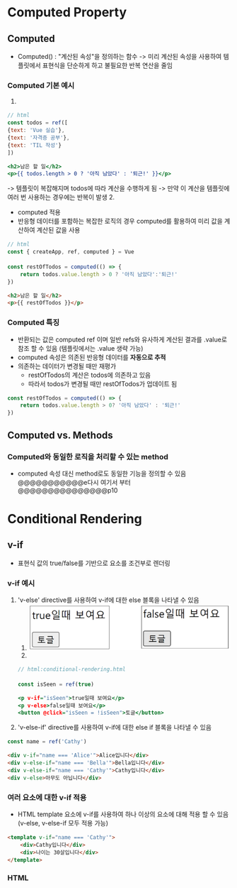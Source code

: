 # Computed Property

## Computed
* Computed() : "계산된 속성"을 정의하는 함수
-> 미리 계산된 속성을 사용하여 템플릿에서 표현식을 단순하게 하고 불필요한 반복 연산을 줄임
### Computed 기본 예시
1. 
```javascript
// html
const todos = ref([
{text: 'Vue 실습'},
{text: '자격증 공부'},
{text: 'TIL 작성'}
])
```
```html:computed.html
<h2>남은 할 일</h2>
<p>{{ todos.length > 0 ? '아직 남았다' : '퇴근!' }}</p>
```
-> 템플릿이 복잡해지며 todos에 따라 계산을 수행하게 됨
-> 만약 이 계산을 템플릿에 여러 번 사용하는 경우에는 반복이 발생
2. 
* computed 적용
*  반응형 데이터를 포함하는 복잡한 로직의 경우 computed를 활용하여 미리 값을 계산하여 계산된 값을 사용
```javascript
// html
const { createApp, ref, computed } = Vue

const restOfTodos = computed(() => {
    return todos.value.length > 0 ? '아직 남았다':'퇴근!'
})
```
```html
<h2>남은 할 일</h2>
<p>{{ restOfTodos }}</p>

```
### Computed 특징
* 반환되는 값은 computed ref 이며 일반 refs와 유사하게 계산된 결과를 .value로 참조 할 수 있음 (템플릿에서는 .value 생략 가능)
* computed 속성은 의존된 반응형 데이터를 **자동으로 추적**
* 의존하는 데이터가 변경될 때만 재평가
    - restOfTodos의 계산은 todos에 의존하고 있음
    - 따라서 todos가 변경될 때만 restOfTodos가 업데이트 됨
```javascript
const restOfTodos = computed(() => {
    return todos.value.length > 0? '아직 남았다' : '퇴근!'
})
```

## Computed vs. Methods
### Computed와 동일한 로직을 처리할 수 있는 method
* computed 속성 대신 method로도 동일한 기능을 정의할 수 있음
@@@@@@@@@@@e다시 여기서 부터@@@@@@@@@@@@@@@p10
# Conditional Rendering
## v-if
* 표현식 값의 true/false를 기반으로 요소를 조건부로 렌더링
### v-if 예시
1. 'v-else' directive를 사용하여 v-if에 대한 else 블록을 나타낼 수 있음
    1. ![toggle](image-1.png)
    2. 
    ```javascript
    // html:conditional-rendering.html

    const isSeen = ref(true)
    ```
    ```html:conditional-rendering.html
    <p v-if="isSeen">true일때 보여요</p>
    <p v-else>false일때 보여요</p>
    <button @click="isSeen = !isSeen">토글</button>
    ```
2. 'v-else-if' directive를 사용하여 v-if에 대한 else if 블록을 나타낼 수 있음
```js
const name = ref('Cathy')
```
```html
<div v-if="name === 'Alice'">Alice입니다</div>
<div v-else-if="name === 'Bella'">Bella입니다</div>
<div v-else-if="name === 'Cathy'">Cathy입니다</div>
<div v-else>아무도 아닙니다</div>
```

### 여러 요소에 대한 v-if 적용
* HTML template 요소에 v-if를 사용하여 하나 이상의 요소에 대해 적용 할 수 있음 (v-else, v-else-if 모두 적용 가능)
```html
<template v-if="name === 'Cathy'">
    <div>Cathy입니다</div>
    <div>나이는 30살입니다</div>
</template>
```

### HTML <template> element
* 페이지가 로드 될 때 렌더링 되지 않지만 JavaScript를 사용하여 나중에 문서에서 사용할 수 있또록 하는 HTML을 보유하기 위한 메커니즘
-> "보이지 않는 wrapper 역할"
@@@@@@@@@@@@@@@@p24



## v-if vs. v-show

# List Rendering

## v-for
* 소스 데이터를 기반으로 요소 또는 템플릿 블록을 여러 번 렌더링 (Array, Object, Number, String, Iterable)

### v-for 구조
* v-for는 alias in expression 형식의 특수 구문을 사용
```html
<div v-for="item in items">
    {{ item.text }}
</div>
```
* 인덱스(객체에서는 key)에 대한 별칭을 지정할 수 있음
```html
<div v-for="(item, index) in arr"></div>

<div v-for="value in object"></div>
<div v-for="(value, key) in object"></div>
<div v-for="(value, key, index) in object"></div>
```

### v-for 예시
1. 배열 반복
```js
// html:list-rendering.html

const myArr = ref([
    { name: 'Alice', age: 20 },
    { name: 'Bella', age: 21 }
])
```
```html
<div v-for="(item, index) in myArr">
    {{ index }} / {{ item }}
</div>
```
2. 객체 반복
```js
const myObj = ref({
    name: 'Cathy',
    age: 30
})
```
```html
<div v-for="(value, key, index) in myObj">
    {{ index }} / {{ key }} / {{ value }}
</div>
```

### 여러 요소에 대한 v-for 적용
* HTML template 요소에 v-for를 사용하여 하나 이상의 요소에 대해 반복 렌더링 할 수 있음
```html
<ul>
    <template v-for="item in myArr">
        <li>{{ item.name }}</li>
        <li>{{ item.age }}</li>
        <hr>
    </template>
</ul>
```

### 중첩된 v-for
* 각 v-for 범위는 상위 범위에 접근 할 수 있음
```js
const myInfo = ref([
    { name: 'Alice', age: 20, friends: ['Bella', 'Cathy', 'Dan'] },
    { name: 'Bella', age: 21, friends: ['Alice', 'Cathy'] }
])
```
```html
<ul v-for="item in myInfo">
    <li v-for="friend in item.friends">
        {{ item.name }} - {{ friend }}
    </li>
</ul>
```

## v-for with key
* 반드시 v-for와 key를 함께 사용한다
    * 내부 컴포넌트의 상태를 일관 되게 하여 데이터의 예측 가능한 행동을 유지하기 위함

### v-for와 key
* key는 반드시 각 요소에 대한 **고유한 값을 나타낼 수 있는 식별자**여야 함
```js
// v-for-with-key.html

let id = 0

const items = ref([
    { id: id++, name: 'Alice' },
    { id: id++, name: 'Bella' },
])
```
```html
<div v-for="item in items" :key="item.id">
    <!-- content -->
</div>
```

### 내장 특수 속성 key
* number 혹은 string으로만 사용해야 함
* Vue의 내부 가상 DOM 알고리즘이 이전 목록과 새 노드 목록을 비교할 때 각 node를 식별하는 용도로 사용
-> Vue 내부 동작 관련된 부분이기에 최대한 작성하려고 노력할 것
* https://vuejs.org/api/built-in-specital-attributes.html#key

## v-for with v-if
* 동일 요소에 v-for와 v-if를 함께 사용하지 않는다
    * 동일한 요소에서 v-if가 v-for보다 우선순위가 더 높기 때문
    -> v-if에서의 조건은 v-for 범위의 변수에 접근할 수 없음

### v-for와 v-if 문제 상황
1. todo 데이터 중 이미 처리 한(isComplete === true) todo 만 출력하기
```js
// v-for-with-v-if.html

let id = 0

const todos = ref([
    { id: id++, name: '복습', isComplete: true },
    { id: id++, name: '예습', isComplete: false },
    { id: id++, name: '저녁식사', isComplete: true },
    { id: id++, name: '노래방', isComplete: false }
])
```

2. v-if가 더 높은 우선운위를 가지므로 v-for 범위의 todo 데이터를 v-if에서 사용할 수 없음
```html
<ul>
    <li v-for="todo in todos" v-if="!todo.isComplete" :key="todo.id">
        {{ todo.name }}
    </li>
</ul>
```
![Alt text](image-2.png)


### v=for와 v-if 해결법 2가지
1. computed 활용
    * **computed를 활용해 필터링 된 목록을 반환하여 반복**하도록 설정
    ```js
    const completeTodos = computed(() => {
        return todos.value.filter((todo) => !todo.isComplete)
    })
    ```
    ```html
    <ul>
        <li v-for="todo in completeTodos" :key="todo.id">
            {{ todo.name }}
        </li>
    </ul>
    ```

2. v-for와 <template>요소 활용
    * v-for와 template 요소를 사용하여 **v-if 위치를 이동**
    ```html
    <ul>
        <template v-for="todo in todos" :key="todo.id">
            <li v-if="!todo.isComplete">
                {{ todo.name }}
            </li>
        </template>
    </ul>
    ```
# Watchers

## watch
* watch() : 하나 이상의 반응형 데이터를 감시하고, 감시하는 데이터가 변경되면 콜백 함수를 호출

### watch 구조
```js
watch(source, (newValue, oldValue) => {
    // do something
})
```
* 첫번째 인자 (source)
    - watch가 감시하는 대상 (반응형 변수, 값을 반환하는 함수 등)
* 두번째 인자 (callback function)
    - source가 변경될 때 호출되는 콜백 함수
    1. newValue
        * 감시하는 대상이 변화된 값
    2. oldValue (optional)
        * 감시 하는 대상의 기존 값

### watch 기본 동작
```html:watcher.html
<button @click="count++">Add 1</button>
<p>Count: {{ count }}</p>
```
```js
const count = ref(0)

watch(count, (newValue, oldValue) => {
    console.log(`newValue: ${newValue}, oldValue: ${oldValue}`)
})
```
![Alt text](image-3.png)

### watch 예시
* 감시하는 변수에 변화가 생겼을 때 연관 데이터 업데이트하기
1. 

## computed vs. watch
# Lifecycle Hooks
# Vue Style Guide
